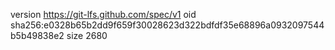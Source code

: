 version https://git-lfs.github.com/spec/v1
oid sha256:e0328b65b2dd9f659f30028623d322bdfdf35e68896a0932097544b5b49838e2
size 2680
